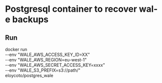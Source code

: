 # Postgresql container to recover wal-e backups


## Run

docker run \
    --env "WALE_AWS_ACCESS_KEY_ID=XX" \
    --env "WALE_AWS_REGION=eu-west-1" \
    --env "WALE_AWS_SECRET_ACCESS_KEY=xxxx" \
    --env "WALE_S3_PREFIX=s3://path/" \
    eloycoto/postgres_wale
